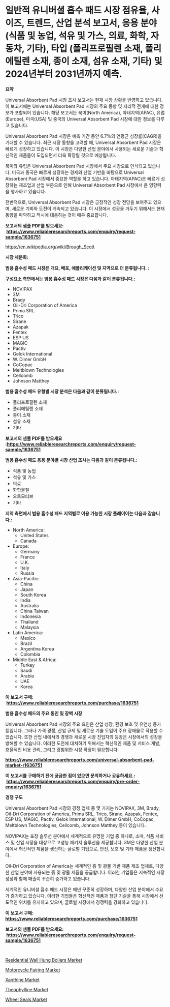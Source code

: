 <p><h1>일반적 유니버셜 흡수 패드 시장 점유율, 사이즈, 트렌드, 산업 분석 보고서, 응용 분야 (식품 및 농업, 석유 및 가스, 의료, 화학, 자동차, 기타), 타입 (폴리프로필렌 소재, 폴리에틸렌 소재, 종이 소재, 섬유 소재, 기타) 및 2024년부터 2031년까지 예측.</h1></p><p><strong>요약</strong></p>
<p><p>Universal Absorbent Pad 시장 조사 보고서는 현재 시장 상황을 반영하고 있습니다. 이 보고서에는 Universal Absorbent Pad 시장의 주요 동향 및 지리적 전개에 대한 정보가 포함되어 있습니다. 해당 보고서는 북미(North America), 아태지역(APAC), 유럽(Europe), 미국(USA) 및 중국의 Universal Absorbent Pad 시장에 대한 정보를 다루고 있습니다.</p><p>Universal Absorbent Pad 시장은 예측 기간 동안 6.7%의 연평균 성장률(CAGR)을 기대할 수 있습니다. 최근 시장 동향을 고려할 때, Universal Absorbent Pad 시장은 빠르게 성장하고 있습니다. 이 시장은 다양한 산업 분야에서 사용되는 새로운 기술과 혁신적인 제품들이 도입되면서 더욱 확장될 것으로 예상됩니다.</p><p>북미와 유럽은 Universal Absorbent Pad 시장에서 주요 시장으로 인식되고 있습니다. 미국과 중국은 빠르게 성장하는 경제와 산업 기반을 바탕으로 Universal Absorbent Pad 시장에서 중요한 역할을 하고 있습니다. 아태지역(APAC)은 빠르게 성장하는 제조업과 산업 부문으로 인해 Universal Absorbent Pad 시장에서 큰 영향력을 행사하고 있습니다.</p><p>전반적으로, Universal Absorbent Pad 시장은 긍정적인 성장 전망을 보여주고 있으며, 새로운 기회와 도전이 계속되고 있습니다. 이 시장에서 성공을 거두기 위해서는 현재 동향을 파악하고 적시에 대응하는 것이 매우 중요합니다.</p></p>
<p><strong>보고서의 샘플 PDF를 받으세요: &nbsp;<a href="https://www.reliableresearchreports.com/enquiry/request-sample/1636751">https://www.reliableresearchreports.com/enquiry/request-sample/1636751</a></strong></p>
<p><a href="https://en.wikipedia.org/wiki/Brough_Scott">https://en.wikipedia.org/wiki/Brough_Scott</a></p>
<p><strong>시장 세분화:</strong></p>
<p><strong> 범용 흡수성 패드 시장은 개요, 배포, 애플리케이션 및 지역으로 더 분류됩니다. :</strong></p>
<p><strong>구성요소 측면에서는 범용 흡수성 패드 시장은 다음과 같이 분류됩니다.:</strong></p>
<p><ul><li>NOVIPAX</li><li>3M</li><li>Brady</li><li>Oil-Dri Corporation of America</li><li>Prima SRL</li><li>Trico</li><li>Sirane</li><li>Azapak</li><li>Fentex</li><li>ESP US</li><li>MAGIC</li><li>Pactiv</li><li>Gelok International</li><li>W. Dimer GmbH</li><li>CoCopac</li><li>Meltblown Technologies</li><li>Cellcomb</li><li>Johnson Matthey</li></ul></p>
<p><strong> 범용 흡수성 패드 유형별 시장 분석은 다음과 같이 분류됩니다.:</strong></p>
<p><ul><li>폴리프로필렌 소재</li><li>폴리에틸렌 소재</li><li>종이 소재</li><li>섬유 소재</li><li>기타</li></ul></p>
<p><strong>보고서의 샘플 PDF를 받으세요 :<a href="https://www.reliableresearchreports.com/enquiry/request-sample/1636751">https://www.reliableresearchreports.com/enquiry/request-sample/1636751</a></strong></p>
<p><strong> 범용 흡수성 패드 응용 분야별 시장 산업 조사는 다음과 같이 분류됩니다.:</strong></p>
<p><ul><li>식품 및 농업</li><li>석유 및 가스</li><li>의료</li><li>화학물질</li><li>오토모티브</li><li>기타</li></ul></p>
<p><strong>지역 측면에서 범용 흡수성 패드 지역별로 이용 가능한 시장 플레이어는 다음과 같습니다.:</strong></p>
<p><ul>
    <li>
        North America:
        <ul>
            <li>United States</li>
            <li>Canada</li>
        </ul>
    </li>
    <li>
        Europe:
        <ul>
            <li>Germany</li>
            <li>France</li>
            <li>U.K.</li>
            <li>Italy</li>
            <li>Russia</li>
        </ul>
    </li>
    <li>
        Asia-Pacific:
        <ul>
            <li>China</li>
            <li>Japan</li>
            <li>South Korea</li>
            <li>India</li>
            <li>Australia</li>
            <li>China Taiwan</li>
            <li>Indonesia</li>
            <li>Thailand</li>
            <li>Malaysia</li>
        </ul>
    </li>
    <li>
        Latin America:
        <ul>
            <li>Mexico</li>
            <li>Brazil</li>
            <li>Argentina Korea</li>
            <li>Colombia</li>
        </ul>
    </li>
    <li>
        Middle East & Africa:
        <ul>
            <li>Turkey</li>
            <li>Saudi</li>
            <li>Arabia</li>
            <li>UAE</li>
            <li>Korea</li>
        </ul>
    </li>
    </ul></p>
<p><strong>이 보고서 구매: &nbsp;<a href="https://www.reliableresearchreports.com/purchase/1636751">https://www.reliableresearchreports.com/purchase/1636751</a></strong></p>
<p><strong>범용 흡수성 패드의 주요 동인 및 장벽 시장</strong></p>
<p><p>Universal Absorbent Pad 시장의 주요 요인은 산업 성장, 환경 보호 및 유연성 증가 등입니다. 그러나 가격 경쟁, 산업 규제 및 새로운 기술 도입이 주요 장애물로 작용할 수 있습니다. 또한 산업 내에서의 경쟁과 새로운 시장 진입자의 등장은 시장에서의 성장을 방해할 수 있습니다. 이러한 도전에 대처하기 위해서는 혁신적인 제품 및 서비스 개발, 효율적인 비용 관리, 그리고 광범위한 시장 확장이 필요합니다.</p></p>
<p><strong><a href="https://www.reliableresearchreports.com/universal-absorbent-pad-market-r1636751">https://www.reliableresearchreports.com/universal-absorbent-pad-market-r1636751</a></strong></p>
<p><strong>이 보고서를 구매하기 전에 궁금한 점이 있으면 문의하거나 공유하세요.: &nbsp;<a href="https://www.reliableresearchreports.com/enquiry/pre-order-enquiry/1636751">https://www.reliableresearchreports.com/enquiry/pre-order-enquiry/1636751</a></strong></p>
<p><strong>경쟁 구도</strong></p>
<p><p>Universal Absorbent Pad 시장의 경쟁 업체 중 몇 가지는 NOVIPAX, 3M, Brady, Oil-Dri Corporation of America, Prima SRL, Trico, Sirane, Azapak, Fentex, ESP US, MAGIC, Pactiv, Gelok International, W. Dimer GmbH, CoCopac, Meltblown Technologies, Cellcomb, Johnson Matthey 등이 있습니다.</p><p>NOVIPAX는 포장 솔루션 분야에서 세계적으로 유명한 기업 중 하나로, 소매, 식품 서비스 및 산업 시장을 대상으로 고성능 패키지 솔루션을 제공합니다. 3M은 다양한 산업 분야에서 혁신적인 제품을 생산하는 글로벌 기업으로, 안전, 보호 및 기타 제품을 생산합니다.</p><p>Oil-Dri Corporation of America는 세계적인 흙 및 광물 기반 제품 제조 업체로, 다양한 산업 분야에 사용되는 흙 및 광물 제품을 공급합니다. 이러한 기업들은 지속적인 시장 성장과 함께 매출이 꾸준히 증가하고 있습니다.</p><p>세계적인 유니버셜 흡수 패드 시장은 매년 꾸준히 성장하며, 다양한 산업 분야에서 수요가 증가하고 있습니다. 이러한 기업들은 혁신적인 제품과 첨단 기술을 통해 시장에서 선도적인 위치를 유지하고 있으며, 글로벌 시장에서 경쟁력을 강화하고 있습니다.</p></p>
<p><strong>이 보고서 구매: &nbsp; <a href="https://www.reliableresearchreports.com/purchase/1636751">https://www.reliableresearchreports.com/purchase/1636751</a></strong></p>
<p><strong>보고서의 샘플 PDF를 받으세요: &nbsp;<a href="https://www.reliableresearchreports.com/enquiry/request-sample/1636751">https://www.reliableresearchreports.com/enquiry/request-sample/1636751</a></strong><strong></strong></p>
<p>&nbsp;</p>
<p><p><a href="https://github.com/fkhcgcyl33/Market-Research-Report-List-1/blob/main/residential-wall-hung-boilers-market.md">Residential Wall Hung Boilers Market</a></p><p><a href="https://medium.com/@samantha.welch56767/comprehensive-analysis-of-the-global-motorcycle-fairing-market-growth-trends-market-forecasts-7ae963e4cd96">Motorcycle Fairing Market</a></p><p><a href="https://issuu.com/reportprime-2/docs/xanthine-market-size-2030.pptx">Xanthine Market</a></p><p><a href="https://issuu.com/reportprime-2/docs/theophylline-market-size-2030.pptx">Theophylline Market</a></p><p><a href="https://medium.com/@liam.mcgrath5645/wheel-seals-market-investigation-industry-evolution-and-forecast-till-2031-3e393d035862">Wheel Seals Market</a></p></p>